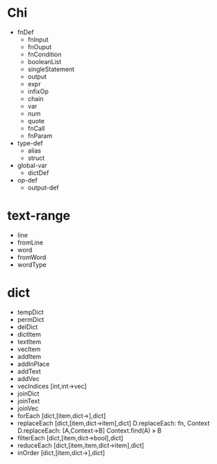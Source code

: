 # Chi
- fnDef
	- fnInput
	- fnOuput
	- fnCondition
	- booleanList
	- singleStatement
	- output
	- expr
	- infixOp
	- chain
	- var
	- num
	- quote
	- fnCall
	- fnParam
- type-def
	- alias
	- struct
- global-var
	- dictDef
- op-def
	- output-def

# text-range
- line
- fromLine
- word
- fromWord
- wordType

# dict
- tempDict
- permDict
- delDict
- dictItem
- textItem
- vecItem
- addItem
- addInPlace
- addText
- addVec
- vecIndices [int,int→vec]
- joinDict
- joinText
- joinVec
- forEach [dict,[item,dict→],dict]
- replaceEach [dict,[item,dict→item],dict]
	D.replaceEach: fn, Context
	D.replaceEach: [A,Context→B] Context.find(A) » B
- filterEach [dict,[item,dict→bool],dict]
- reduceEach [dict,[item,item,dict→item],dict]
- inOrder [dict,[item,dict→],dict]